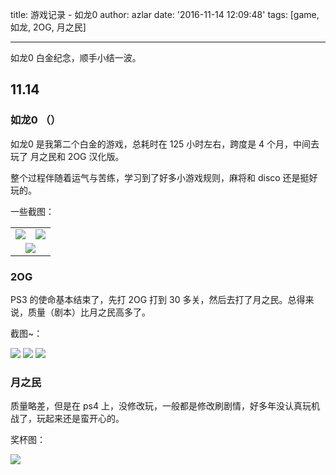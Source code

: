 title: 游戏记录 - 如龙0
author: azlar
date: '2016-11-14 12:09:48'
tags: [game, 如龙, 2OG, 月之民]

---

如龙0 白金纪念，顺手小结一波。
<!-- desc -->
## 11.14
### 如龙0 （）
如龙0 是我第二个白金的游戏，总耗时在 125 小时左右，跨度是 4 个月，中间去玩了 月之民和 2OG 汉化版。

整个过程伴随着运气与苦练，学习到了好多小游戏规则，麻将和 disco 还是挺好玩的。

一些截图：

<table style="text-align:center;">
<tr>
	<td>
		<img src="http://blog.azlar.cc/images/games/IMG_1357.JPG">
	</td>
	<td>
		<img src="http://blog.azlar.cc/images/games/IMG_1359.JPG">
	</td>
</tr>
<tr>
	<td colspan="2">
		<img src="http://blog.azlar.cn/images/games/yakuza0.png">
	</td>
</tr>
</table>
	

### 2OG
PS3 的使命基本结束了，先打 2OG 打到 30 多关，然后去打了月之民。总得来说，质量（剧本）比月之民高多了。

截图~：

![](http://blog.azlar.cc/images/games/IMG_1318.JPG)
![](http://blog.azlar.cc/images/games/IMG_1319.JPG)
![](http://blog.azlar.cc/images/games/IMG_1320.JPG)

### 月之民
质量略差，但是在 ps4 上，没修改玩，一般都是修改刷剧情，好多年没认真玩机战了，玩起来还是蛮开心的。

奖杯图：

![](http://blog.azlar.cc/images/games/ogmd.png)